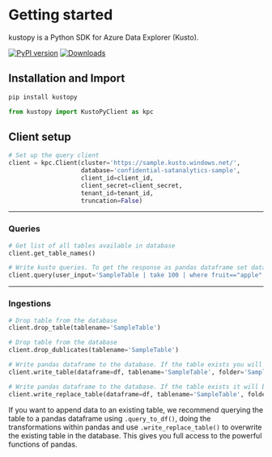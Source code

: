 # Getting started
kustopy is a Python SDK for Azure Data Explorer (Kusto).

[![PyPI version](https://badge.fury.io/py/kustopy.svg)](https://badge.fury.io/py/kustopy)
[![Downloads](https://pepy.tech/badge/kustopy)](https://pepy.tech/project/kustopy)
## Installation and Import
```bash
pip install kustopy
```

```python
from kustopy import KustoPyClient as kpc
```
## Client setup
```python
# Set up the query client
client = kpc.Client(cluster='https://sample.kusto.windows.net/',
                    database='confidential-satanalytics-sample',
                    client_id=client_id,
                    client_secret=client_secret,
                    tenant_id=tenant_id,
                    truncation=False)
```
---
### Queries
```python
# Get list of all tables available in database
client.get_table_names()
```

```python
# Write kusto queries. To get the response as pandas dataframe set dataframe to True.
client.query(user_input='SampleTable | take 100 | where fruit=="apple"', dataframe=True)
```

---
### Ingestions


```python
# Drop table from the database
client.drop_table(tablename='SampleTable')
```

```python
# Drop table from the database
client.drop_dublicates(tablename='SampleTable')
```

```python
# Write pandas dataframe to the database. If the table exists you will get an Error.
client.write_table(dataframe=df, tablename='SampleTable', folder='Sample')
```

```python
# Write pandas dataframe to the database. If the table exists it will be replaced.
client.write_replace_table(dataframe=df, tablename='SampleTable', folder='Sample')
```

If you want to append data to an existing table, we recommend querying the table to a pandas dataframe using
```.query_to_df()```, doing the transformations within pandas and use ```.write_replace_table()``` to overwrite the 
existing table in the database. This gives you full access to the powerful functions of pandas.